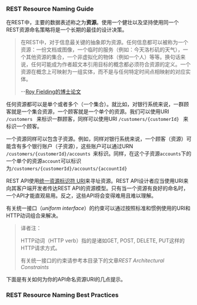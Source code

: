 ### REST Resource Naming Guide

在REST中，主要的数据表述称之为**资源**。使用一个健壮以及坚持使用同一个REST资源命名策略将是一个长期的最佳的设计决策。

> 在REST中，对于信息最关键的抽象即为资源。任何信息都可以被称为一个资源：一份文档或图像，一个临时的服务（例如：今天洛杉矶的天气），一个其他资源的集合，一个非虚拟化的物体（例如一个人）等等。换句话来说，任何可能成为作者超文本引用目标的概念都必须符合资源的定义。一个资源在概念上可映射为一组实体，而不是与任何特定时间点相映射的对应实体。
>
> --[Roy Fielding的博士论文](https://www.ics.uci.edu/~fielding/pubs/dissertation/rest_arch_style.htm#sec_5_2_1_1) 

任何资源都可以是单个或者多个（一个集合）。就比如，对银行系统来说，一群顾客就是一个集合资源，一个顾客就是一个单个的资源。我们可以使用URI `/customers ` 来标识一群顾客，同样可以使用URI `/customers/{customerId} ` 来标识一个顾客。

一个资源同样可以包含子资源。例如，同样对银行系统来说，一个顾客（资源）可能含有多个银行账户（子资源），这些账户可以通过URN `/customers/{customerId}/accounts `来标识。同样，在这个子资源`accounts`下的一个单个的资源`account`可以标识为`/customers/{customerId}/accounts/{accountId} `

REST API使用[统一资源标识符 URI](https://en.wikipedia.org/wiki/Uniform_Resource_Identifier)来寻址资源。REST API设计者应当使用URI来向其客户端开发者传达REST API的资源模型。只有当一个资源有良好的命名时，一个API才能直观易用。反之，这些API将会变得难用且难以理解。

有关统一接口（*uniform interface*）的约束可以通过按照标准和惯例使用的URI和HTTP动词组合来解决。

> 译者注：
>
> HTTP动词（HTTP verb）指的是诸如GET, POST, DELETE, PUT这样的HTTP请求方式。 
>
> 有关统一接口的约束请参考本目录下的文章*REST Architectural Constraints*

下面是有关如何为你的API命名资源URI的几点提示。

### REST Resource Naming Best Practices

